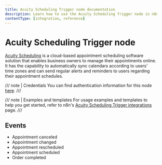 ```yaml
---
title: Acuity Scheduling Trigger node documentation
description: Learn how to use the Acuity Scheduling Trigger node in n8n. Follow technical documentation to integrate Acuity Scheduling Trigger node into your workflows.
contentType: [integration, reference]
---
```


# Acuity Scheduling Trigger node

[Acuity Scheduling](https://acuityscheduling.com/) is a cloud-based appointment scheduling software solution that enables business owners to manage their appointments online. It has the capability to automatically sync calendars according to users' time zones and can send regular alerts and reminders to users regarding their appointment schedules.

/// note | Credentials
You can find authentication information for this node [here](/integrations/builtin/credentials/acuityscheduling.md).
///

///  note  | Examples and templates
For usage examples and templates to help you get started, refer to n8n's [Acuity Scheduling Trigger integrations](https://n8n.io/integrations/acuity-scheduling-trigger/) page.
///

## Events

* Appointment canceled
* Appointment changed
* Appointment rescheduled
* Appointment scheduled
* Order completed
